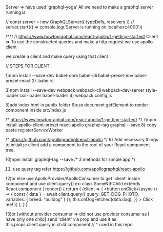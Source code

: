 Server => have used 'graphql-yoga'
All we need to make a graphql server running is 

// const server = new GraphQLServer({ typeDefs, resolvers })
// server.start(() => console.log('Server is running on localhost:4000'))

/**/
// https://www.howtographql.com/react-apollo/1-getting-started/
Client =>
To use the constructed queries and make a http request we use apollo-client

we create a client and make query using that client

// STEPS FOR CLIENT

1)npm install --save-dev babel-core babel-cli babel-preset-env babel-preset-react
2) .babelrc

3)npm install --save-dev webpack webpack-cli webpack-dev-server style-loader css-loader babel-loader
4) webpack.config.js

5)add index.html in publix folder
6)use document.getElement to render component inside src/index.js

/* https://www.howtographql.com/react-apollo/1-getting-started/ */
7)npm install apollo-client-preset react-apollo graphql-tag graphql --save
8) copy paste registerServiceWorker


/* https://github.com/apollographql/react-apollo */
9) Add necessary things to initialize client 
add a <ApolloProvider/> component to the root of your React component tree.

10)npm install graphql-tag --save
/* 3 methods for simple app */

11) use query tag 
refer https://github.com/apollographql/react-apollo

12)or else use ApolloProvider/ApolloConsumer to get 'client' inside component and use client.query()
ex:
	class SomeNthChild extends React.component {
	  render() {
		return (
		  <ApolloConsumer>
			{client => (
				<button
				  onClick={async () => {
					const { data } = await client.query({
					  query: GET_DOG_PHOTO,
					  variables: { breed: "bulldog" }
					});
					this.onDogFetched(data.dog);
				  }}
				>
				  Click me!
				</button>
			)}
		  </ApolloConsumer>
		);
	  }
	}

13)or [without provider consumer => did not use provider consumer as I have only one child]
send 'client' via prop and use it as this.props.client.query in child component
// ^ used in this repo

